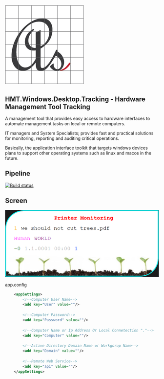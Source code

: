 # ![Logo](docs/media/favicon.png)

## HMT.Windows.Desktop.Tracking - Hardware Management Tool Tracking

A management tool that provides easy access to hardware interfaces to automate management tasks on local or remote computers.

IT managers and System Specialists; provides fast and practical solutions for monitoring, reporting and auditing critical operations.

Basically, the application interface toolkit that targets windows devices plans to support other operating systems such as linux and macos in the future.

## Pipeline
[![Build status](https://dev.azure.com/azmisahin-github/azmisahin-software-desktop-windows-HMT-net-framework/_apis/build/status/azmisahin-software-desktop-windows-HMT-net-framework-.NET%20Desktop-CI)](https://dev.azure.com/azmisahin-github/azmisahin-software-desktop-windows-HMT-net-framework/_build/latest?definitionId=19)

## Screen
![alt text](docs/media/HMT.Windows.Desktop.Tracking.png "Hardware Management Tool Windows Desktop Tracking")

app.config

```xml
    <appSettings>
        <!--Computer User Name-->
        <add key="User" value=""/>

        <!--Computer Password-->
        <add key="Password" value=""/>

        <!--Computer Name or Ip Address Or Local Connetection "."-->
        <add key="Computer" value=""/>

        <!--Active Directory Domain Name or Workgorup Name-->
        <add key="Domain" value=""/>

        <!--Remote Web Service-->
        <add key="api" value=""/>
    </appSettings>
```